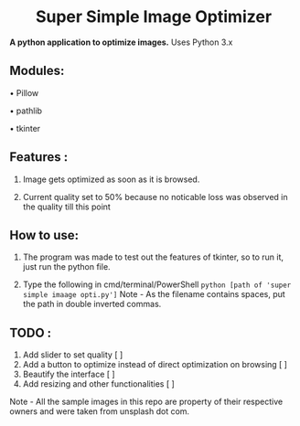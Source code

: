 # <center>Super Simple Image Optimizer

**A python application to optimize images.**
Uses Python 3.x

## Modules:
  • Pillow
  
  • pathlib
  
  • tkinter


## Features :
1) Image gets optimized as soon as it is browsed.

2) Current quality set to 50% because no noticable loss was observed in the quality till this point

## How to use:
1) The program was made to test out the features of tkinter, so to run it, just run the python file.

2) Type the following in cmd/terminal/PowerShell `python [path of 'super simple imaage opti.py']`
Note - As the filename contains spaces, put the path in double inverted commas.

## TODO :
1) Add slider to set quality [ ]
2) Add a button to optimize instead of direct optimization on browsing [ ]
3) Beautify the interface [ ]
4) Add resizing and other functionalities [ ]

Note - All the sample images in this repo are property of their respective owners and were taken from unsplash dot com.
